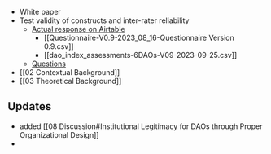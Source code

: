 - White paper 
- Test validity of constructs and inter-rater reliability 
	- [Actual response on Airtable](https://airtable.com/appqf3ub3ovmtNATJ/tblmYmGAeYQJDqnMJ/viwa13NleT2Y56c3f?blocks=hide) 
		- [[Questionnaire-V0.9-2023_08_16-Questionnaire Version 0.9.csv]]
		- [[dao_index_assessments-6DAOs-V09-2023-09-25.csv]]
	- [Questions](https://airtable.com/app0wkVnqnFAUUhDs/tblcNbvXRHbUmDUZD/viwCFQFvwRTXUsZWC?blocks=hide)
- [[02 Contextual Background]] 
- [[03 Theoretical Background]]


## Updates
- added [[08 Discussion#Institutional Legitimacy for DAOs through Proper Organizational Design]]
- 